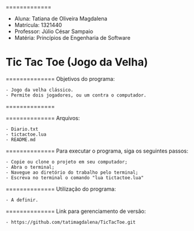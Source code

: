 =============
- Aluna: Tatiana de Oliveira Magdalena
- Matrícula: 1321440
- Professor: Júlio César Sampaio
- Matéria: Princípios de Engenharia de Software

Tic Tac Toe (Jogo da Velha)
==============

==============
Objetivos do programa:

	- Jogo da velha clássico.
    - Permite dois jogadores, ou um contra o computador.

==============

==============
Arquivos:

	- Diario.txt
	- tictactoe.lua
	- README.md

==============
Para executar o programa, siga os seguintes passos:

	- Copie ou clone o projeto em seu computador;
	- Abra o terminal;
	- Navegue ao diretório do trabalho pelo terminal;
	- Escreva no terminal o comando "lua tictactoe.lua"

==============
Utilização do programa:

	- A definir.

==============
Link para gerenciamento de versão:

	- https://github.com/tatimagdalena/TicTacToe.git
